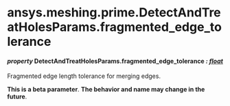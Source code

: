 <a id="ansys-meshing-prime-detectandtreatholesparams-fragmented-edge-tolerance"></a>

# ansys.meshing.prime.DetectAndTreatHolesParams.fragmented_edge_tolerance

<a id="ansys.meshing.prime.DetectAndTreatHolesParams.fragmented_edge_tolerance"></a>

#### *property* DetectAndTreatHolesParams.fragmented_edge_tolerance *: [float](https://docs.python.org/3.11/library/functions.html#float)*

Fragmented edge length tolerance for merging edges.

**This is a beta parameter**. **The behavior and name may change in the future**.

<!-- !! processed by numpydoc !! -->
